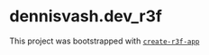 # dennisvash.dev_r3f

This project was bootstrapped with [`create-r3f-app`](https://github.com/utsuboco/create-r3f-app)